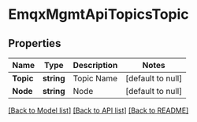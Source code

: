 # EmqxMgmtApiTopicsTopic

## Properties
Name | Type | Description | Notes
------------ | ------------- | ------------- | -------------
**Topic** | **string** | Topic Name | [default to null]
**Node** | **string** | Node | [default to null]

[[Back to Model list]](../README.md#documentation-for-models) [[Back to API list]](../README.md#documentation-for-api-endpoints) [[Back to README]](../README.md)

